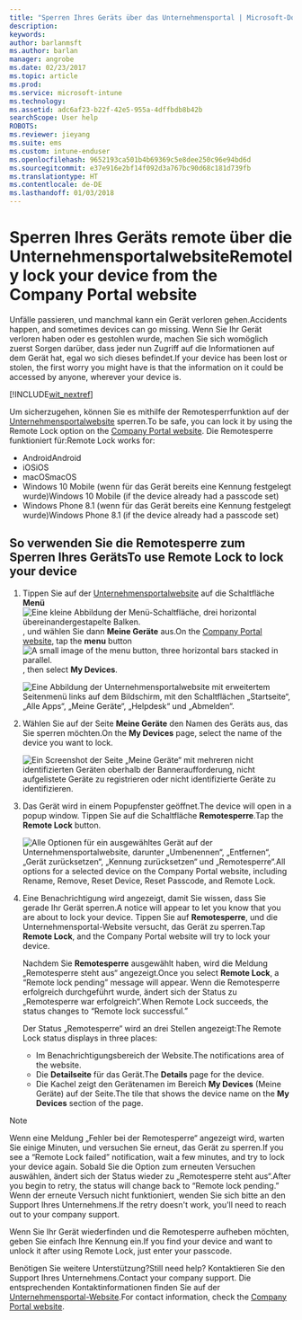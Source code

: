```yaml
---
title: "Sperren Ihres Geräts über das Unternehmensportal | Microsoft-Dokumentation"
description: 
keywords: 
author: barlanmsft
ms.author: barlan
manager: angrobe
ms.date: 02/23/2017
ms.topic: article
ms.prod: 
ms.service: microsoft-intune
ms.technology: 
ms.assetid: adc6af23-b22f-42e5-955a-4dffbdb8b42b
searchScope: User help
ROBOTS: 
ms.reviewer: jieyang
ms.suite: ems
ms.custom: intune-enduser
ms.openlocfilehash: 9652193ca501b4b69369c5e8dee250c96e94bd6d
ms.sourcegitcommit: e37e916e2bf14f092d3a767bc90d68c181d739fb
ms.translationtype: HT
ms.contentlocale: de-DE
ms.lasthandoff: 01/03/2018
---
```

# <a name="remotely-lock-your-device-from-the-company-portal-website"></a><span data-ttu-id="59419-102">Sperren Ihres Geräts remote über die Unternehmensportalwebsite</span><span class="sxs-lookup"><span data-stu-id="59419-102">Remotely lock your device from the Company Portal website</span></span>

<span data-ttu-id="59419-103">Unfälle passieren, und manchmal kann ein Gerät verloren gehen.</span><span class="sxs-lookup"><span data-stu-id="59419-103">Accidents happen, and sometimes devices can go missing.</span></span> <span data-ttu-id="59419-104">Wenn Sie Ihr Gerät verloren haben oder es gestohlen wurde, machen Sie sich womöglich zuerst Sorgen darüber, dass jeder nun Zugriff auf die Informationen auf dem Gerät hat, egal wo sich dieses befindet.</span><span class="sxs-lookup"><span data-stu-id="59419-104">If your device has been lost or stolen, the first worry you might have is that the information on it could be accessed by anyone, wherever your device is.</span></span>

[!INCLUDE[wit_nextref](includes/end-user-password-guidance.md)]

<span data-ttu-id="59419-105">Um sicherzugehen, können Sie es mithilfe der Remotesperrfunktion auf der [Unternehmensportalwebsite](https://portal.manage.microsoft.com#HelpDeskDialog) sperren.</span><span class="sxs-lookup"><span data-stu-id="59419-105">To be safe, you can lock it by using the Remote Lock option on the [Company Portal website](https://portal.manage.microsoft.com#HelpDeskDialog).</span></span> <span data-ttu-id="59419-106">Die Remotesperre funktioniert für:</span><span class="sxs-lookup"><span data-stu-id="59419-106">Remote Lock works for:</span></span>

* <span data-ttu-id="59419-107">Android</span><span class="sxs-lookup"><span data-stu-id="59419-107">Android</span></span>
* <span data-ttu-id="59419-108">iOS</span><span class="sxs-lookup"><span data-stu-id="59419-108">iOS</span></span>
* <span data-ttu-id="59419-109">macOS</span><span class="sxs-lookup"><span data-stu-id="59419-109">macOS</span></span>
* <span data-ttu-id="59419-110">Windows 10 Mobile (wenn für das Gerät bereits eine Kennung festgelegt wurde)</span><span class="sxs-lookup"><span data-stu-id="59419-110">Windows 10 Mobile (if the device already had a passcode set)</span></span>
* <span data-ttu-id="59419-111">Windows Phone 8.1 (wenn für das Gerät bereits eine Kennung festgelegt wurde)</span><span class="sxs-lookup"><span data-stu-id="59419-111">Windows Phone 8.1 (if the device already had a passcode set)</span></span>

## <a name="to-use-remote-lock-to-lock-your-device"></a><span data-ttu-id="59419-112">So verwenden Sie die Remotesperre zum Sperren Ihres Geräts</span><span class="sxs-lookup"><span data-stu-id="59419-112">To use Remote Lock to lock your device</span></span>

1. <span data-ttu-id="59419-113">Tippen Sie auf der [Unternehmensportalwebsite](https://portal.manage.microsoft.com#HelpDeskDialog) auf die Schaltfläche __Menü__ ![Eine kleine Abbildung der Menü-Schaltfläche, drei horizontal übereinandergestapelte Balken.](/Intune/whats-new/media/CP_hamburger_menu.png), und wählen Sie dann __Meine Geräte__ aus.</span><span class="sxs-lookup"><span data-stu-id="59419-113">On the [Company Portal website](https://portal.manage.microsoft.com#HelpDeskDialog), tap the __menu__ button ![A small image of the menu button, three horizontal bars stacked in parallel.](/Intune/whats-new/media/CP_hamburger_menu.png), then select __My Devices__.</span></span>

   ![Eine Abbildung der Unternehmensportalwebsite mit erweitertem Seitenmenü links auf dem Bildschirm, mit den Schaltflächen „Startseite“, „Alle Apps“, „Meine Geräte“, „Helpdesk“ und „Abmelden“.](/media/iwp-expanded-sidebar.png)

2. <span data-ttu-id="59419-115">Wählen Sie auf der Seite __Meine Geräte__ den Namen des Geräts aus, das Sie sperren möchten.</span><span class="sxs-lookup"><span data-stu-id="59419-115">On the __My Devices__ page, select the name of the device you want to lock.</span></span>

   ![Ein Screenshot der Seite „Meine Geräte“ mit mehreren nicht identifizierten Geräten oberhalb der Banneraufforderung, nicht aufgelistete Geräte zu registrieren oder nicht identifizierte Geräte zu identifizieren.](./media/macOS_enroll_002_tap_here_banner.png)

3. <span data-ttu-id="59419-117">Das Gerät wird in einem Popupfenster geöffnet.</span><span class="sxs-lookup"><span data-stu-id="59419-117">The device will open in a popup window.</span></span> <span data-ttu-id="59419-118">Tippen Sie auf die Schaltfläche **Remotesperre**.</span><span class="sxs-lookup"><span data-stu-id="59419-118">Tap the **Remote Lock** button.</span></span>

   ![<span data-ttu-id="59419-119">Alle Optionen für ein ausgewähltes Gerät auf der Unternehmensportalwebsite, darunter „Umbenennen“, „Entfernen“, „Gerät zurücksetzen“, „Kennung zurücksetzen“ und „Remotesperre“.</span><span class="sxs-lookup"><span data-stu-id="59419-119">All options for a selected device on the Company Portal website, including Rename, Remove, Reset Device, Reset Passcode, and Remote Lock.</span></span> ](./media/iwp-screen-with-all-options.png)

4. <span data-ttu-id="59419-120">Eine Benachrichtigung wird angezeigt, damit Sie wissen, dass Sie gerade Ihr Gerät sperren.</span><span class="sxs-lookup"><span data-stu-id="59419-120">A notice will appear to let you know that you are about to lock your device.</span></span> <span data-ttu-id="59419-121">Tippen Sie auf **Remotesperre**, und die Unternehmensportal-Website versucht, das Gerät zu sperren.</span><span class="sxs-lookup"><span data-stu-id="59419-121">Tap **Remote Lock**, and the Company Portal website will try to lock your device.</span></span>

   <span data-ttu-id="59419-122">Nachdem Sie **Remotesperre** ausgewählt haben, wird die Meldung „Remotesperre steht aus“ angezeigt.</span><span class="sxs-lookup"><span data-stu-id="59419-122">Once you select **Remote Lock**, a “Remote lock pending” message will appear.</span></span>  <span data-ttu-id="59419-123">Wenn die Remotesperre erfolgreich durchgeführt wurde, ändert sich der Status zu „Remotesperre war erfolgreich“.</span><span class="sxs-lookup"><span data-stu-id="59419-123">When Remote Lock succeeds, the status changes to “Remote lock successful.”</span></span>

   <span data-ttu-id="59419-124">Der Status „Remotesperre“ wird an drei Stellen angezeigt:</span><span class="sxs-lookup"><span data-stu-id="59419-124">The Remote Lock status displays in three places:</span></span>

   * <span data-ttu-id="59419-125">Im Benachrichtigungsbereich der Website.</span><span class="sxs-lookup"><span data-stu-id="59419-125">The notifications area of the website.</span></span>
   * <span data-ttu-id="59419-126">Die **Detailseite** für das Gerät.</span><span class="sxs-lookup"><span data-stu-id="59419-126">The **Details** page for the device.</span></span>
   * <span data-ttu-id="59419-127">Die Kachel zeigt den Gerätenamen im Bereich **My Devices** (Meine Geräte) auf der Seite.</span><span class="sxs-lookup"><span data-stu-id="59419-127">The tile that shows the device name on the **My Devices** section of the page.</span></span>

> [!Note]
> <span data-ttu-id="59419-128">Wenn eine Meldung „Fehler bei der Remotesperre“ angezeigt wird, warten Sie einige Minuten, und versuchen Sie erneut, das Gerät zu sperren.</span><span class="sxs-lookup"><span data-stu-id="59419-128">If you see a “Remote Lock failed” notification, wait a few minutes, and try to lock your device again.</span></span> <span data-ttu-id="59419-129">Sobald Sie die Option zum erneuten Versuchen auswählen, ändert sich der Status wieder zu „Remotesperre steht aus“.</span><span class="sxs-lookup"><span data-stu-id="59419-129">After you begin to retry, the status will change back to “Remote lock pending.”</span></span> <span data-ttu-id="59419-130">Wenn der erneute Versuch nicht funktioniert, wenden Sie sich bitte an den Support Ihres Unternehmens.</span><span class="sxs-lookup"><span data-stu-id="59419-130">If the retry doesn't work, you'll need to reach out to your company support.</span></span>

<span data-ttu-id="59419-131">Wenn Sie Ihr Gerät wiederfinden und die Remotesperre aufheben möchten, geben Sie einfach Ihre Kennung ein.</span><span class="sxs-lookup"><span data-stu-id="59419-131">If you find your device and want to unlock it after using Remote Lock, just enter your passcode.</span></span>

<span data-ttu-id="59419-132">Benötigen Sie weitere Unterstützung?</span><span class="sxs-lookup"><span data-stu-id="59419-132">Still need help?</span></span> <span data-ttu-id="59419-133">Kontaktieren Sie den Support Ihres Unternehmens.</span><span class="sxs-lookup"><span data-stu-id="59419-133">Contact your company support.</span></span> <span data-ttu-id="59419-134">Die entsprechenden Kontaktinformationen finden Sie auf der [Unternehmensportal-Website](https://portal.manage.microsoft.com#HelpDeskDialog).</span><span class="sxs-lookup"><span data-stu-id="59419-134">For contact information, check the [Company Portal website](https://portal.manage.microsoft.com#HelpDeskDialog).</span></span>
